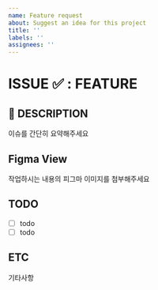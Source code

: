 ```yaml
---
name: Feature request
about: Suggest an idea for this project
title: ''
labels: ''
assignees: ''
---
```


# ISSUE ✅ : FEATURE

## 📖 DESCRIPTION

이슈를 간단히 요약해주세요

## Figma View

작업하시는 내용의 피그마 이미지를 첨부해주세요

## TODO

- [ ] todo
- [ ] todo

## ETC

기타사항
